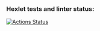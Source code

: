 ### Hexlet tests and linter status:
[![Actions Status](https://github.com/AlenaSmile/frontend-project-46/workflows/hexlet-check/badge.svg)](https://github.com/AlenaSmile/frontend-project-46/actions)
